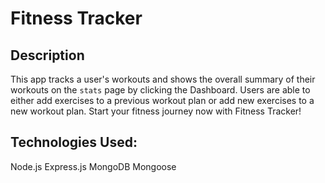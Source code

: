 # Fitness Tracker

## Description

This app tracks a user's workouts and shows the overall summary of their workouts on the `stats` page by clicking the Dashboard. Users are able to either add exercises to a previous workout plan or add new exercises to a new workout plan. Start your fitness journey now with Fitness Tracker!

## Technologies Used:
Node.js
Express.js
MongoDB
Mongoose

